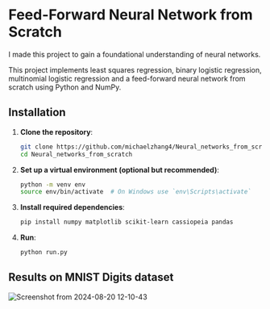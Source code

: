 # Feed-Forward Neural Network from Scratch

I made this project to gain a foundational understanding of neural networks.

This project implements least squares regression, binary logistic regression, multinomial logistic regression and a feed-forward neural network from scratch using Python and NumPy.

## Installation

1. **Clone the repository**:
    ```bash
    git clone https://github.com/michaelzhang4/Neural_networks_from_scratch.git
    cd Neural_networks_from_scratch
    ```

2. **Set up a virtual environment (optional but recommended)**:
    ```bash
    python -m venv env
    source env/bin/activate  # On Windows use `env\Scripts\activate`
    ```

3. **Install required dependencies**:
    ```bash
    pip install numpy matplotlib scikit-learn cassiopeia pandas
    ```
4. **Run**:
   ```bash
   python run.py
   ```
## Results on MNIST Digits dataset

![Screenshot from 2024-08-20 12-10-43](https://github.com/user-attachments/assets/665feeb0-d2f6-4a8b-8477-292f3c83d6b1)

